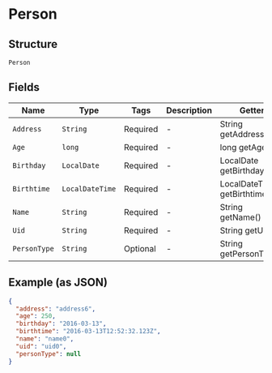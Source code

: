 
# Person

## Structure

`Person`

## Fields

| Name | Type | Tags | Description | Getter | Setter |
|  --- | --- | --- | --- | --- | --- |
| `Address` | `String` | Required | - | String getAddress() | setAddress(String address) |
| `Age` | `long` | Required | - | long getAge() | setAge(long age) |
| `Birthday` | `LocalDate` | Required | - | LocalDate getBirthday() | setBirthday(LocalDate birthday) |
| `Birthtime` | `LocalDateTime` | Required | - | LocalDateTime getBirthtime() | setBirthtime(LocalDateTime birthtime) |
| `Name` | `String` | Required | - | String getName() | setName(String name) |
| `Uid` | `String` | Required | - | String getUid() | setUid(String uid) |
| `PersonType` | `String` | Optional | - | String getPersonType() | setPersonType(String personType) |

## Example (as JSON)

```json
{
  "address": "address6",
  "age": 250,
  "birthday": "2016-03-13",
  "birthtime": "2016-03-13T12:52:32.123Z",
  "name": "name0",
  "uid": "uid0",
  "personType": null
}
```

